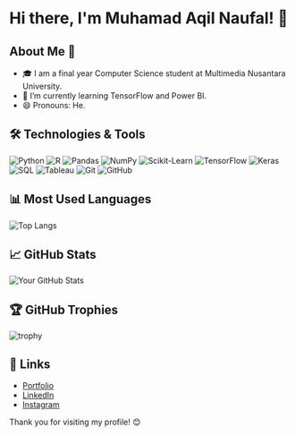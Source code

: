 # Hi there, I'm Muhamad Aqil Naufal! 👋

<!-- [![Linkedin Badge](https://img.shields.io/badge/-Muhamad_Aqil_Naufal-blue?style=flat-square&logo=Linkedin&logoColor=white&link=https://www.linkedin.com/in/maqilnaufal/)](https://www.linkedin.com/in/maqilnaufal/)
[![Gmail Badge](https://img.shields.io/badge/-naulynaufal@gmail.com-c14438?style=flat-square&logo=Gmail&logoColor=white&link=mailto:naulynaufal@gmail.com)](mailto:naulynaufal@gmail.com)
[![GitHub followers](https://img.shields.io/github/followers/MAqilNaufal?label=Follow&style=social)](https://github.com/MAqilNaufal/?tab=follow)
[![Visits Badge](https://badges.pufler.dev/visits/MAqilNaufal/MAqilNaufal)](https://github.com/MAqilNaufal) -->

## About Me 🚀

- 🎓 I am a final year Computer Science student at Multimedia Nusantara University.
- 🌱 I’m currently learning TensorFlow and Power BI.
- 😄 Pronouns: He.
<!-- - 👯 I’m looking to collaborate on [projects or types of collaborations you're interested in]. -->
<!-- - 💬 Ask me about [topics you are knowledgeable about]. -->
<!-- - 📫 How to reach me: naulynaufal@gmail,com. -->

## 🛠️ Technologies & Tools

![Python](https://img.shields.io/badge/-Python-333?style=flat-square&logo=python)
![R](https://img.shields.io/badge/-R-333?style=flat-square&logo=r)
![Pandas](https://img.shields.io/badge/-Pandas-333?style=flat-square&logo=pandas)
![NumPy](https://img.shields.io/badge/-NumPy-333?style=flat-square&logo=numpy)
![Scikit-Learn](https://img.shields.io/badge/-Scikit--Learn-333?style=flat-square&logo=scikit-learn)
![TensorFlow](https://img.shields.io/badge/-TensorFlow-333?style=flat-square&logo=tensorflow)
![Keras](https://img.shields.io/badge/-Keras-333?style=flat-square&logo=keras)
![SQL](https://img.shields.io/badge/-SQL-333?style=flat-square&logo=postgresql)
![Tableau](https://img.shields.io/badge/-Tableau-333?style=flat-square&logo=tableau)
![Git](https://img.shields.io/badge/-Git-333?style=flat-square&logo=git)
![GitHub](https://img.shields.io/badge/-GitHub-333?style=flat-square&logo=github)

## 📊 Most Used Languages

![Top Langs](https://github-readme-stats.vercel.app/api/top-langs/?username=MAqilNaufal&layout=compact&hide_border=true)

## 📈 GitHub Stats

![Your GitHub Stats](https://github-readme-stats.vercel.app/api?username=MAqilNaufal&show_icons=true&hide_border=true)

## 🏆 GitHub Trophies

![trophy](https://github-profile-trophy.vercel.app/?username=yourgithubusername&theme=onedark)

## 🔗 Links

- [Portfolio](https://naulynaufal.com)
- [LinkedIn](https://www.linkedin.com/in/maqilnaufal/)
- [Instagram](https://www.instagram.com/naufalnauly/)

Thank you for visiting my profile! 😊
